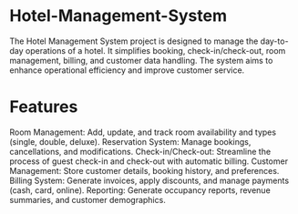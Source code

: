 # Hotel-Management-System
The Hotel Management System project is designed to manage the day-to-day operations of a hotel. It simplifies booking, check-in/check-out, room management, billing, and customer data handling. The system aims to enhance operational efficiency and improve customer service.

# Features
Room Management: Add, update, and track room availability and types (single, double, deluxe).
Reservation System: Manage bookings, cancellations, and modifications.
Check-in/Check-out: Streamline the process of guest check-in and check-out with automatic billing.
Customer Management: Store customer details, booking history, and preferences.
Billing System: Generate invoices, apply discounts, and manage payments (cash, card, online).
Reporting: Generate occupancy reports, revenue summaries, and customer demographics.



